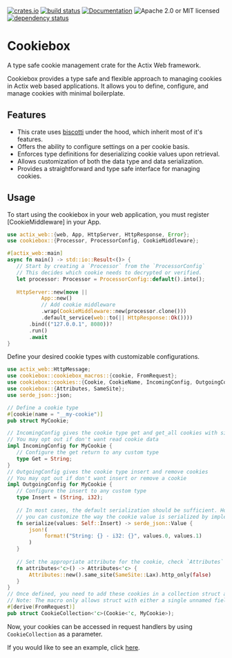 
[![crates.io](https://img.shields.io/crates/v/cookiebox?label=latest)](https://crates.io/crates/cookiebox)
[![build status](https://github.com/Msalah73/cookiebox/actions/workflows/ci.yml/badge.svg?branch=master)](https://github.com/Msalah73/cookiebox/actions/workflows/ci.yml/)
[![Documentation](https://docs.rs/cookiebox/badge.svg?version=latest)](https://docs.rs/cookiebox/latest)
![Apache 2.0 or MIT licensed](https://img.shields.io/crates/l/cookiebox)
[![dependency status](https://deps.rs/repo/github/Msalah73/cookiebox/status.svg)](https://deps.rs/repo/github/Msalah73/cookiebox)

# Cookiebox

<!-- cargo-rdme start -->

A type safe cookie management crate for the Actix Web framework.

Cookiebox provides a type safe and flexible approach to managing cookies in Actix web based applications.
It allows you to define, configure, and manage cookies with minimal boilerplate.

## Features
- This crate uses [biscotti](https://docs.rs/biscotti/latest/biscotti/) under the hood, which inherit most of it's features.
- Offers the ability to configure settings on a per cookie basis.
- Enforces type definitions for deserializing cookie values upon retrieval.
- Allows customization of both the data type and data serialization.
- Provides a straightforward and type safe interface for managing cookies.

## Usage
To start using the cookiebox in your web application, you must register [CookieMiddleware] in your App.
```rust
use actix_web::{web, App, HttpServer, HttpResponse, Error};
use cookiebox::{Processor, ProcessorConfig, CookieMiddleware};

#[actix_web::main]
async fn main() -> std::io::Result<()> {
   // Start by creating a `Processor` from the `ProcessorConfig`
   // This decides which cookie needs to decrypted or verified.
   let processor: Processor = ProcessorConfig::default().into();
  
   HttpServer::new(move ||
           App::new()
           // Add cookie middleware
           .wrap(CookieMiddleware::new(processor.clone()))
           .default_service(web::to(|| HttpResponse::Ok())))
       .bind(("127.0.0.1", 8080))?
       .run()
       .await
}
```
Define your desired cookie types with customizable configurations.
```rust
use actix_web::HttpMessage;
use cookiebox::cookiebox_macros::{cookie, FromRequest};
use cookiebox::cookies::{Cookie, CookieName, IncomingConfig, OutgoingConfig};
use cookiebox::{Attributes, SameSite};
use serde_json::json;

// Define a cookie type
#[cookie(name = "__my-cookie")]
pub struct MyCookie;

// IncomingConfig gives the cookie type get and get_all cookies with similar name
// You may opt out if don't want read cookie data
impl IncomingConfig for MyCookie {
   // Configure the get return to any custom type
   type Get = String;
}
// OutgoingConfig gives the cookie type insert and remove cookies
// You may opt out if don't want insert or remove a cookie
impl OutgoingConfig for MyCookie {
   // Configure the insert to any custom type
   type Insert = (String, i32);
   
   // In most cases, the default serialization should be sufficient. However, if needed,
   // you can customize the way the cookie value is serialized by implementing this method.
   fn serialize(values: Self::Insert) -> serde_json::Value {
       json!(
            format!("String: {} - i32: {}", values.0, values.1)
       )
   }
   
   // Set the appropriate attribute for the cookie, check `Attributes` for more details
   fn attributes<'c>() -> Attributes<'c> {
       Attributes::new().same_site(SameSite::Lax).http_only(false)
   }
}
// Once defined, you need to add these cookies in a collection struct and use derive macro to implement FromRequest
// Note: The macro only allows struct with either a single unnamed field or multiple named fields
#[derive(FromRequest)]
pub struct CookieCollection<'c>(Cookie<'c, MyCookie>);

```
Now, your cookies can be accessed in request handlers by using `CookieCollection` as a parameter.

If you would like to see an example, click [here](https://github.com/MSalah73/cookiebox/tree/master/examples).

<!-- cargo-rdme end -->